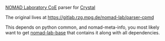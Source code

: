 [NOMAD Laboratory CoE](http://nomad-lab.eu/) parser for [Crystal](http://www.crystal.unito.it/index.php)

The original lives at https://gitlab.rzg.mpg.de/nomad-lab/parser-cpmd

This depends on python common, and nomad-meta-info, you most likely want to get
[nomad-lab-base](https://gitlab.rzg.mpg.de/nomad-lab/nomad-lab-base) that
contains it along with all dependencies.